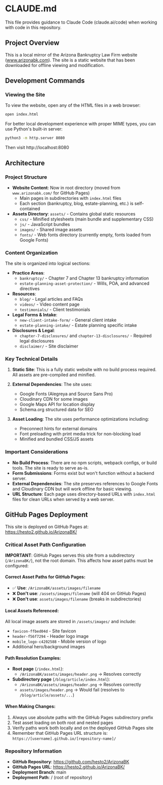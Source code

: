 # CLAUDE.md

This file provides guidance to Claude Code (claude.ai/code) when working with code in this repository.

## Project Overview

This is a local mirror of the Arizona Bankruptcy Law Firm website (www.arizonabk.com). The site is a static website that has been downloaded for offline viewing and modification.

## Development Commands

### Viewing the Site
To view the website, open any of the HTML files in a web browser:
```bash
open index.html
```

For better local development experience with proper MIME types, you can use Python's built-in server:
```bash
python3 -m http.server 8080
```
Then visit http://localhost:8080

## Architecture

### Project Structure
- **Website Content**: Now in root directory (moved from `www.arizonabk.com/` for GitHub Pages)
  - Main pages in subdirectories with `index.html` files
  - Each section (bankruptcy, blog, estate-planning, etc.) is self-contained
- **Assets Directory**: `assets/` - Contains global static resources
  - `css/` - Minified stylesheets (main bundle and supplementary CSS)
  - `js/` - JavaScript bundles
  - `images/` - Shared image assets
  - `fonts/` - Web fonts directory (currently empty, fonts loaded from Google Fonts)

### Content Organization
The site is organized into logical sections:
- **Practice Areas**:
  - `bankruptcy/` - Chapter 7 and Chapter 13 bankruptcy information
  - `estate-planning-asset-protection/` - Wills, POA, and advanced directives
- **Resources**:
  - `blog/` - Legal articles and FAQs
  - `videos/` - Video content page
  - `testimonials/` - Client testimonials
- **Legal Forms & Intake**:
  - `new-client-intake-form/` - General client intake
  - `estate-planning-intake/` - Estate planning specific intake
- **Disclosures & Legal**:
  - `chapter-7-disclosures/` and `chapter-13-disclosures/` - Required legal disclosures
  - `disclaimer/` - Site disclaimer

### Key Technical Details

1. **Static Site**: This is a fully static website with no build process required. All assets are pre-compiled and minified.

2. **External Dependencies**: The site uses:
   - Google Fonts (Alegreya and Source Sans Pro)
   - Cloudinary CDN for some images
   - Google Maps API for location display
   - Schema.org structured data for SEO

3. **Asset Loading**: The site uses performance optimizations including:
   - Preconnect hints for external domains
   - Font preloading with print media trick for non-blocking load
   - Minified and bundled CSS/JS assets

### Important Considerations

- **No Build Process**: There are no npm scripts, webpack configs, or build tools. The site is ready to serve as-is.
- **Form Submissions**: Forms exist but won't function without a backend server.
- **External Dependencies**: The site preserves references to Google Fonts and Cloudinary CDN but will work offline for basic viewing.
- **URL Structure**: Each page uses directory-based URLs with `index.html` files for clean URLs when served by a web server.

## GitHub Pages Deployment

This site is deployed on GitHub Pages at: https://hesto2.github.io/ArizonaBK/

### Critical Asset Path Configuration

**IMPORTANT**: GitHub Pages serves this site from a subdirectory (`/ArizonaBK/`), not the root domain. This affects how asset paths must be configured:

#### Correct Asset Paths for GitHub Pages:
- ✅ **Use**: `/ArizonaBK/assets/images/filename`
- ❌ **Don't use**: `/assets/images/filename` (will 404 on GitHub Pages)
- ❌ **Don't use**: `assets/images/filename` (breaks in subdirectories)

#### Local Assets Referenced:
All local image assets are stored in `/assets/images/` and include:
- `favicon-ffbed04d` - Site favicon
- `header-f56f7294` - Header logo image
- `mobile_logo-c4202588` - Mobile version of logo
- Additional hero/background images

#### Path Resolution Examples:
- **Root page** (`/index.html`):
  - `/ArizonaBK/assets/images/header.png` → Resolves correctly
- **Subdirectory page** (`/blog/article/index.html`):
  - `/ArizonaBK/assets/images/header.png` → Resolves correctly
  - `assets/images/header.png` → Would fail (resolves to `/blog/article/assets/...`)

#### When Making Changes:
1. Always use absolute paths with the GitHub Pages subdirectory prefix
2. Test asset loading on both root and nested pages
3. Verify paths work both locally and on the deployed GitHub Pages site
4. Remember that GitHub Pages URL structure is: `https://[username].github.io/[repository-name]/`

### Repository Information
- **GitHub Repository**: https://github.com/hesto2/ArizonaBK
- **GitHub Pages URL**: https://hesto2.github.io/ArizonaBK/
- **Deployment Branch**: main
- **Deployment Path**: / (root of repository)